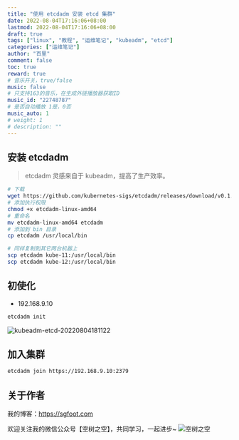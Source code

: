```yaml
---
title: "使用 etcdadm 安装 etcd 集群"
date: 2022-08-04T17:16:06+08:00
lastmod: 2022-08-04T17:16:06+08:00
draft: true
tags: ["linux", "教程", "运维笔记", "kubeadm", "etcd"]
categories: ["运维笔记"]
author: "百里"
comment: false
toc: true
reward: true
# 音乐开关，true/false
music: false
# 只支持163的音乐，在生成外链播放器获取ID
music_id: "22748787"
# 是否自动播放 1是，0否
music_auto: 1
# weight: 1
# description: ""
---
```


## 安装 etcdadm

> etcdadm 灵感来自于 kubeadm，提高了生产效率。

```sh
# 下载
wget https://github.com/kubernetes-sigs/etcdadm/releases/download/v0.1.5/etcdadm-linux-amd64
# 添加执行权限
chmod +x etcdadm-linux-amd64 
# 重命名
mv etcdadm-linux-amd64 etcdadm
# 添加到 bin 目录
cp etcdadm /usr/local/bin

# 同样复制到其它两台机器上
scp etcdadm kube-11:/usr/local/bin
scp etcdadm kube-12:/usr/local/bin
```

## 初使化

- 192.168.9.10

```sh
etcdadm init
```

![kubeadm-etcd-20220804181122](https://cdn.jsdelivr.net/gh/yezihack/assets/b/kubeadm-etcd-20220804181122)

## 加入集群

```sh
etcdadm join https://192.168.9.10:2379
```















## 关于作者

我的博客：<https://sgfoot.com>

欢迎关注我的微信公众号【空树之空】，共同学习，一起进步~
![空树之空](https://cdn.jsdelivr.net/gh/yezihack/assets/b/20210122112114.png?imageslim)
